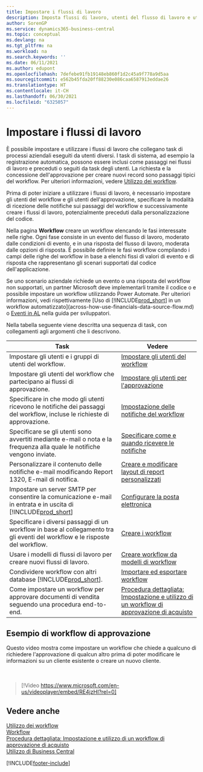 ```yaml
---
title: Impostare i flussi di lavoro
description: Imposta flussi di lavoro, utenti del flusso di lavoro e utenti di approvazione per connettere le attività di sistema dei processi aziendali eseguite da questi diversi utenti.
author: SorenGP
ms.service: dynamics365-business-central
ms.topic: conceptual
ms.devlang: na
ms.tgt_pltfrm: na
ms.workload: na
ms.search.keywords: ''
ms.date: 06/11/2021
ms.author: edupont
ms.openlocfilehash: 7defebe91fb19148eb860f1d2c45a9f778a9d5aa
ms.sourcegitcommit: e562b45fda20ff88230e086caa6587913eddae26
ms.translationtype: HT
ms.contentlocale: it-CH
ms.lasthandoff: 06/30/2021
ms.locfileid: "6325057"
---
```

# <a name="set-up-workflows"></a>Impostare i flussi di lavoro

È possibile impostare e utilizzare i flussi di lavoro che collegano task di processi aziendali eseguiti da utenti diversi. I task di sistema, ad esempio la registrazione automatica, possono essere inclusi come passaggi nei flussi di lavoro e preceduti o seguiti da task degli utenti. La richiesta e la concessione dell'approvazione per creare nuovi record sono passaggi tipici del workflow. Per ulteriori informazioni, vedere [Utilizzo dei workflow](across-use-workflows.md).  

 Prima di poter iniziare a utilizzare i flussi di lavoro, è necessario impostare gli utenti del workflow e gli utenti dell'approvazione, specificare la modalità di ricezione delle notifiche sui passaggi del workflow e successivamente creare i flussi di lavoro, potenzialmente preceduti dalla personalizzazione del codice.  

 Nella pagina **Workflow** creare un workflow elencando le fasi interessate nelle righe. Ogni fase consiste in un evento del flusso di lavoro, moderato dalle condizioni di evento, e in una risposta del flusso di lavoro, moderata dalle opzioni di risposta. È possibile definire le fasi workflow compilando i campi delle righe del workflow in base a elenchi fissi di valori di evento e di risposta che rappresentano gli scenari supportati dal codice dell'applicazione.  

 Se uno scenario aziendale richiede un evento o una risposta del workflow non supportati, un partner Microsoft deve implementarli tramite il codice o e possibile impostare un workflow utilizzando Power Automate. Per ulteriori informazioni, vedi rispettivamente [Uso di [!INCLUDE[prod_short](includes/prod_short.md)] in un workflow automatizzato](across-how-use-financials-data-source-flow.md) o [Eventi in AL](/dynamics365/business-central/dev-itpro/developer/devenv-events-in-al) nella guida per sviluppatori.

 Nella tabella seguente viene descritta una sequenza di task, con collegamenti agli argomenti che li descrivono.  

|**Task**|**Vedere**|  
|------------|-------------|  
|Impostare gli utenti e i gruppi di utenti del workflow.|[Impostare gli utenti del workflow](across-how-to-set-up-workflow-users.md)|  
|Impostare gli utenti del workflow che partecipano ai flussi di approvazione.|[Impostare gli utenti per l'approvazione](across-how-to-set-up-approval-users.md)|  
|Specificare in che modo gli utenti ricevono le notifiche dei passaggi del workflow, incluse le richieste di approvazione.|[Impostazione delle notifiche del workflow](across-setting-up-workflow-notifications.md)|  
|Specificare se gli utenti sono avvertiti mediante e-mail o nota e la frequenza alla quale le notifiche vengono inviate.|[Specificare come e quando ricevere le notifiche](across-how-to-specify-when-and-how-to-receive-notifications.md)|  
|Personalizzare il contenuto delle notifiche e-mail modificando Report 1320, E-mail di notifica.|[Creare e modificare layout di report personalizzati](ui-how-create-custom-report-layout.md)|  
|Impostare un server SMTP per consentire la comunicazione e-mail in entrata e in uscita di [!INCLUDE[prod_short](includes/prod_short.md)]|[Configurare la posta elettronica](admin-how-setup-email.md)|
|Specificare i diversi passaggi di un workflow in base al collegamento tra gli eventi del workflow e le risposte del workflow.|[Creare i workflow](across-how-to-create-workflows.md)|  
|Usare i modelli di flussi di lavoro per creare nuovi flussi di lavoro.|[Creare workflow da modelli di workflow](across-how-to-create-workflows-from-workflow-templates.md)|  
|Condividere workflow con altri database [!INCLUDE[prod_short](includes/prod_short.md)].|[Importare ed esportare workflow](across-how-to-export-and-import-workflows.md)|  
|Come impostare un workflow per approvare documenti di vendita seguendo una procedura end-to-end.|[Procedura dettagliata: Impostazione e utilizzo di un workflow di approvazione di acquisto](walkthrough-setting-up-and-using-a-purchase-approval-workflow.md)|  

## <a name="example-of-an-approval-workflow"></a>Esempio di workflow di approvazione
Questo video mostra come impostare un workflow che chiede a qualcuno di richiedere l'approvazione di qualcun altro prima di poter modificare le informazioni su un cliente esistente o creare un nuovo cliente.  
<br><br>  

> [!Video https://www.microsoft.com/en-us/videoplayer/embed/RE4jzHI?rel=0]

## <a name="see-also"></a>Vedere anche  
 [Utilizzo dei workflow](across-use-workflows.md)   
 [Workflow](across-workflow.md)   
 [Procedura dettagliata: Impostazione e utilizzo di un workflow di approvazione di acquisto](walkthrough-setting-up-and-using-a-purchase-approval-workflow.md)  
 [Utilizzo di Business Central](ui-work-product.md)


[!INCLUDE[footer-include](includes/footer-banner.md)]